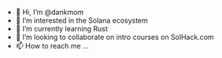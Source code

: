- 👋 Hi, I’m @dankmom
- 👀 I’m interested in the Solana ecosystem
- 🌱 I’m currently learning Rust
- 💞️ I’m looking to collaborate on intro courses on SolHack.com
- 📫 How to reach me ...

<!---
dankmom/dankmom is a ✨ special ✨ repository because its `README.md` (this file) appears on your GitHub profile.
You can click the Preview link to take a look at your changes.
--->
